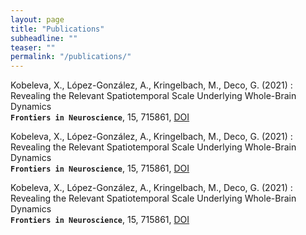 ```yaml
---
layout: page
title: "Publications"
subheadline: ""
teaser: ""
permalink: "/publications/"
---
```

Kobeleva, X., López-González, A., Kringelbach, M., Deco, G. (2021)
:   Revealing the Relevant Spatiotemporal Scale Underlying Whole-Brain Dynamics<br><b>`Frontiers in Neuroscience`</b>, 15, 715861, [DOI](https://doi.org/10.3389/fnins.2021.715861)

Kobeleva, X., López-González, A., Kringelbach, M., Deco, G. (2021)
:   Revealing the Relevant Spatiotemporal Scale Underlying Whole-Brain Dynamics<br><b>`Frontiers in Neuroscience`</b>, 15, 715861, [DOI](https://doi.org/10.3389/fnins.2021.715861)

Kobeleva, X., López-González, A., Kringelbach, M., Deco, G. (2021)
:   Revealing the Relevant Spatiotemporal Scale Underlying Whole-Brain Dynamics<br><b>`Frontiers in Neuroscience`</b>, 15, 715861, [DOI](https://doi.org/10.3389/fnins.2021.715861)
